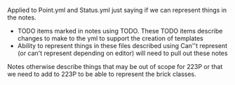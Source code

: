 Applied to Point.yml and Status.yml just saying if we can represent things in the notes.
 - TODO items marked in notes using TODO. These TODO items describe changes to make to the yml to support the creation of templates
 - Ability to represent things in these files described using Can''t represent (or can't represent depending on editor) will need to pull out these notes

 Notes otherwise describe things that may be out of scope for 223P or that we need to add to 223P to be able to represent the brick classes.